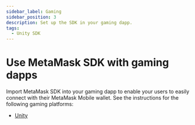 ```yaml
---
sidebar_label: Gaming
sidebar_position: 3
description: Set up the SDK in your gaming dapp.
tags:
  - Unity SDK
---
```


# Use MetaMask SDK with gaming dapps

Import MetaMask SDK into your gaming dapp to enable your users
to easily connect with their MetaMask Mobile wallet.
See the instructions for the following gaming platforms:

- [Unity](unity.md)
